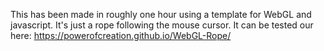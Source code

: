 This has been made in roughly one hour using a template for WebGL and javascript. It's just a rope following the mouse cursor. It can be tested our here: https://powerofcreation.github.io/WebGL-Rope/
